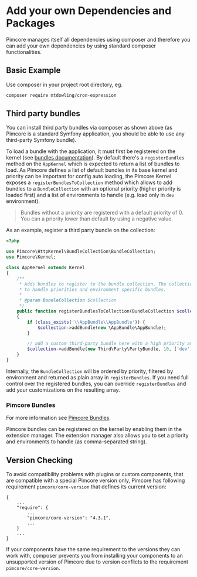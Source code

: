 # Add your own Dependencies and Packages

Pimcore manages itself all dependencies using composer and therefore you can add your own dependencies by using 
 standard composer functionalities. 

## Basic Example
Use composer in your project root directory, eg. 
```bash
composer require mtdowling/cron-expression
```

## Third party bundles

You can install third party bundles via composer as shown above (as Pimcore is a standard Symfony application, you should
be able to use any third-party Symfony bundle).

To load a bundle with the application, it must first be registered on the kernel (see [bundles documentation](http://symfony.com/doc/current/bundles.html)).
By default there's a `registerBundles` method on the `AppKernel` which is expected to return a list of bundles to load. As
Pimcore defines a list of default bundles in its base kernel and priority can be important for config auto loading, the
Pimcore Kernel exposes a `registerBundlesToCollection`  method which allows to add bundles to a `BundleCollection` with
an optional priority (higher priority is loaded first) and a list of environments to handle (e.g. load only in `dev`
environment).

> Bundles without a priority are registered with a default priority of 0. You can a priority lower than default by using 
  a negative value.

As an example, register a third party bundle on the collection:

```php
<?php

use Pimcore\HttpKernel\BundleCollection\BundleCollection;
use Pimcore\Kernel;

class AppKernel extends Kernel
{
    /**
     * Adds bundles to register to the bundle collection. The collection is able
     * to handle priorities and environment specific bundles.
     *
     * @param BundleCollection $collection
     */
    public function registerBundlesToCollection(BundleCollection $collection)
    {
        if (class_exists('\\AppBundle\\AppBundle')) {
            $collection->addBundle(new \AppBundle\AppBundle);
        }

        // add a custom third-party bundle here with a high priority and only for dev environment
        $collection->addBundle(new Third\Party\PartyBundle, 10, ['dev']);
    }
}
```

 Internally, the `BundleCollection` will be ordered by priority, filtered by environment and returned as plain array in
`registerBundles`. If you need full control over the registered bundles, you can override `registerBundles` and add your
customizations on the resulting array.

### Pimcore Bundles

For more information see [Pimcore Bundles](./13_Bundle_Developers_Guide/05_Pimcore_Bundles).

Pimcore bundles can be registered on the kernel by enabling them in the extension manager. The extension manager also allows
you to set a priority and environments to handle (as comma-separated string).

## Version Checking
To avoid compatibility problems with plugins or custom components, that are compatible with a special Pimcore version only, Pimcore
has following requirement `pimcore/core-version` that defines its current version: 

```jsonmus
{
    ...
    "require": {
        ...
        "pimcore/core-version": "4.3.1",
        ...
    }
    ...
}
```

If your components have the same requirement to the versions they can work with, composer prevents you from installing your components
to an unsupported version of Pimcore due to version conflicts to the requirement `pimcore/core-version`. 
